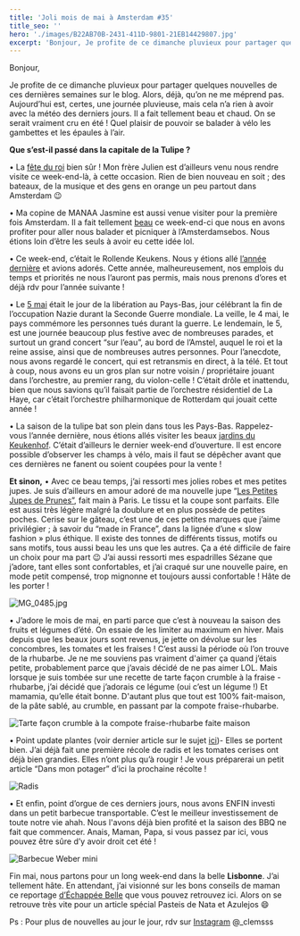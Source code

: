 ```yaml
---
title: 'Joli mois de mai à Amsterdam #35'
title_seo: ''
hero: './images/B22AB70B-2431-411D-9801-21EB14429807.jpg'
excerpt: 'Bonjour, Je profite de ce dimanche pluvieux pour partager quelques nouvelles de ces dernières semaines sur le blog. Alors, déjà, qu’on ne me méprend pas. Aujourd’hui est, certes, une journée pluvieuse, mais cela n’a rien à avoir avec la météo des derniers jours. Il a fait tellement beau et chaud. On se serait vraiment cru'
---
```


Bonjour,

Je profite de ce dimanche pluvieux pour partager quelques nouvelles de ces dernières semaines sur le blog. Alors, déjà, qu’on ne me méprend pas. Aujourd’hui est, certes, une journée pluvieuse, mais cela n’a rien à avoir avec la météo des derniers jours. Il a fait tellement beau et chaud. On se serait vraiment cru en été ! Quel plaisir de pouvoir se balader à vélo les gambettes et les épaules à l’air.

**Que s’est-il passé dans la capitale de la Tulipe ?**

• La [fête du roi](https://www.iamsterdam.com/fr/see-and-do/whats-on/major-events-and-celebrations/le-jour-du-roi) bien sûr ! Mon frère Julien est d’ailleurs venu nous rendre visite ce week-end-là, à cette occasion. Rien de bien nouveau en soit ; des bateaux, de la musique et des gens en orange un peu partout dans Amsterdam 😉

• Ma copine de MANAA Jasmine est aussi venue visiter pour la première fois Amsterdam. Il a fait tellement [beau](https://www.instagram.com/p/BicxriHAvoN/?taken-by=_clemsss) ce week-end-ci que nous en avons profiter pour aller nous balader et picniquer à l’Amsterdamsebos. Nous étions loin d’être les seuls à avoir eu cette idée lol.

• Ce week-end, c’était le Rollende Keukens. Nous y étions allé [l’année dernière](foodtruck-festival/) et avions adorés. Cette année, malheureusement, nos emplois du temps et priorités ne nous l’auront pas permis, mais nous prenons d’ores et déjà rdv pour l’année suivante !

• Le [5 mai](https://www.iamsterdam.com/fr/see-and-do/whats-on/major-events-and-celebrations/remembrance-liberation-day-amsterdam) était le jour de la libération au Pays-Bas, jour célébrant la fin de l’occupation Nazie durant la Seconde Guerre mondiale. La veille, le 4 mai, le pays commémore les personnes tués durant la guerre. Le lendemain, le 5, est une journée beaucoup plus festive avec de nombreuses parades, et surtout un grand concert “sur l’eau”, au bord de l’Amstel, auquel le roi et la reine assise, ainsi que de nombreuses autres personnes. Pour l’anecdote, nous avons regardé le concert, qui est retransmis en direct, à la télé. Et tout à coup, nous avons eu un gros plan sur notre voisin / propriétaire jouant dans l’orchestre, au premier rang, du violon-celle ! C’était drôle et inattendu, bien que nous savions qu’il faisait partie de l’orchestre résidentiel de La Haye, car c’était l’orchestre philharmonique de Rotterdam qui jouait cette année !

• La saison de la tulipe bat son plein dans tous les Pays-Bas. Rappelez-vous l’année dernière, nous étions allés visiter les beaux [jardins du Keukenhof](one-week-amsterdam/). C’était d’ailleurs le dernier week-end d’ouverture. Il est encore possible d’observer les champs à vélo, mais il faut se dépêcher avant que ces dernières ne fanent ou soient coupées pour la vente !

**Et sinon,**
• Avec ce beau temps, j’ai ressorti mes jolies robes et mes petites jupes. Je suis d’ailleurs en amour adoré de ma nouvelle jupe “[Les Petites Jupes de Prunes”](http://lespetitesjupesdeprune.com/), fait main à Paris. Le tissu et la coupe sont parfaits. Elle est aussi très légère malgré la doublure et en plus possède de petites poches. Cerise sur le gâteau, c’est une de ces petites marques que j’aime privilégier ; à savoir du “made in France”, dans la lignée d’une « slow fashion » plus éthique. Il existe des tonnes de différents tissus, motifs ou sans motifs, tous aussi beau les uns que les autres. Ça a été difficile de faire un choix pour ma part 😉 J’ai aussi ressorti mes espadrilles Sézane que j’adore, tant elles sont confortables, et j’ai craqué sur une nouvelle paire, en mode petit compensé, trop mignonne et toujours aussi confortable ! Hâte de les porter !

<img alt="MG_0485.jpg" src="./images/MG_0485.jpg">

• J’adore le mois de mai, en parti parce que c’est à nouveau la saison des fruits et légumes d’été. On essaie de les limiter au maximum en hiver. Mais depuis que les beaux jours sont revenus, je jette on dévolue sur les concombres, les tomates et les fraises ! C’est aussi la période où l’on trouve de la rhubarbe. Je ne me souviens pas vraiment d'aimer ça quand j’étais petite, probablement parce que j’avais décidé de ne pas aimer LOL. Mais lorsque je suis tombée sur une recette de tarte façon crumble à la fraise - rhubarbe, j’ai décidé que j’adorais ce légume (oui c’est un légume !) Et mamamia, qu’elle était bonne. D'autant plus que tout est 100% fait-maison, de la pâte sablé, au crumble, en passant par la compote fraise-rhubarbe.

<img alt="Tarte façon crumble à la compote fraise-rhubarbe faite maison" src="./images/MG_0491.jpg">

• Point update plantes (voir dernier article sur le sujet [ici](dans-mon-petit-potager-34/))- Elles se portent bien. J’ai déjà fait une première récole de radis et les tomates cerises ont déjà bien grandies. Elles n’ont plus qu’à rougir ! Je vous préparerai un petit article “Dans mon potager” d’ici la prochaine récolte !

<img alt="Radis" src="./images/MG_0503.jpg">

• Et enfin, point d’orgue de ces derniers jours, nous avons ENFIN investi dans un petit barbecue transportable. C’est le meilleur investissement de toute notre vie ahah. Nous l'avons déjà bien profité et la saison des BBQ ne fait que commencer. Anais, Maman, Papa, si vous passez par ici, vous pouvez être sûre d’y avoir droit cet été !

<img alt="Barbecue Weber mini" src="./images/MG_0472.jpg">

Fin mai, nous partons pour un long week-end dans la belle **Lisbonne**. J’ai tellement hâte. En attendant, j’ai visionné sur les bons conseils de maman ce reportage [d’Échappée Belle](https://www.youtube.com/watch?v=ohEPW6ZO5Hw) que vous pouvez retrouvez ici. Alors on se retrouve très vite pour un article spécial Pasteis de Nata et Azulejos 😄

Ps : Pour plus de nouvelles au jour le jour, rdv sur [Instagram](https://www.instagram.com/_clemsss/) @\_clemsss
